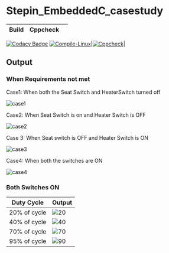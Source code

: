 # Stepin_EmbeddedC_casestudy


| Build                                                                                                                                                                                                    | Cppcheck                                                                                                                                                                                                         |                                                                                                                                                                                                                                                                                                |
|----------------------------------------------------------------------------------------------------------------------------------------------------------------------------------------------------------|------------------------------------------------------------------------------------------------------------------------------------------------------------------------------------------------------------------|--------------------------------------------------------------------------------------------------------------------------------------------------------------------------------------------------------------------------------------------------------------------------------------------------------
[![Codacy Badge](https://api.codacy.com/project/badge/Grade/7551a66585ac4df4a0714fcf3d56a186)](https://app.codacy.com/gh/sandhya0711/m2_embbeded-project?utm_source=github.com&utm_medium=referral&utm_content=sandhya0711/m2_embbeded-project&utm_campaign=Badge_Grade_Settings)
[![Compile-Linux](https://github.com/sandhya0711/m2_embbeded-project/actions/workflows/compile.yml/badge.svg)](https://github.com/sandhya0711/m2_embbeded-project/actions/workflows/compile.yml)|[![Cppcheck](https://github.com/sandhya0711/m2_embbeded-project/actions/workflows/c-cpp.yml/badge.svg)](https://github.com/sandhya0711/m2_embbeded-project/actions/workflows/c-cpp.yml)|

## Output

### When Requirements not met

 Case1: When both the Seat Switch and HeaterSwitch turned off                  

![case1](https://user-images.githubusercontent.com/57322769/133645212-f78104c4-b9ea-4b8e-9624-91f78b65f22d.png) 

Case2: When Seat Switch is on and Heater Switch is OFF

![case2](https://user-images.githubusercontent.com/57322769/133645215-214dd3c0-8651-417a-a1f8-a2f83772e531.png)

Case 3: When Seat switch is OFF and Heater Switch is ON

![case3](https://user-images.githubusercontent.com/57322769/133652006-160f6547-dda1-49af-816e-1065d5fb4f5f.png)

Case4: When both the switches are ON

![case4](https://user-images.githubusercontent.com/57322769/133645220-76e9c3ea-f97c-446f-8529-a4bd68d911ea.png) 

### Both Switches ON

| Duty Cycle | Output                              | 
|------------|-------------------------------------|
| 20% of cycle      | ![20](https://user-images.githubusercontent.com/57322769/133645222-3ddde51a-e634-4c18-9dd8-ef50cb6a59e2.png) | 
| 40% of cycle      | ![40](https://user-images.githubusercontent.com/57322769/133645202-3eef8e2d-1bef-427d-b15e-d0aa27fa822f.png) | 
| 70% of cycle      | ![70](https://user-images.githubusercontent.com/57322769/133645206-9f92c0a2-edae-456c-bcdd-4f7597c6e4aa.png) | 
| 95% of cycle      |![90](https://user-images.githubusercontent.com/57322769/133645208-51a9b7a5-84e9-442b-99d6-79434a237a15.png) | 
